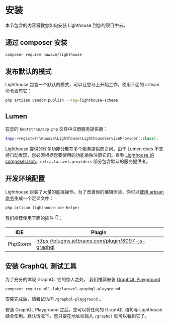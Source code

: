 # 安装

本节包含的内容将教您如何安装 Lighthouse 到您的项目中去。

## 通过 composer 安装

```bash
composer require nuwave/lighthouse
```

## 发布默认的模式

Lighthouse 包含一个默认的模式，可以让您马上开始工作。使用下面的 artisan 命令发布它：

```bash
php artisan vendor:publish --tag=lighthouse-schema
```

## Lumen

在您的 `bootstrap/app.php` 文件中注册服务提供商：

```php
$app->register(\Nuwave\Lighthouse\LighthouseServiceProvider::class);
```

Lighthouse 提供的许多功能分散在多个服务提供商之间。由于 Lumen does 不支持自动发现，您必须根据您要使用的功能单独注册它们。查看 [Lighthouse 的 composer.json](https://github.com/nuwave/lighthouse/blob/master/composer.json)，`extra.laravel.providers` 部分包含默认的服务提供者。

## 开发环境配置

Lighthouse 封装了大量的底层操作。为了改善你的编辑体验，你可以[使用 artisan 命令](../api-reference/commands.md#ide-helper)生成一个定义文件：

```bash
php artisan lighthouse:ide-helper
```

我们推荐使用下面的插件 👇：

| IDE      | Plugin                                               |
| -------- | ---------------------------------------------------- |
| PhpStorm | https://plugins.jetbrains.com/plugin/8097-js-graphql |

## 安装 GraphQL 测试工具

为了充分的体现 GraphQL 它的惊人之处， 我们推荐安装 [GraphQL Playground](https://github.com/mll-lab/laravel-graphql-playground)

```bash
composer require mll-lab/laravel-graphql-playground
```

安装完成后，请尝试访问 `/graphql-playground` 。

安装 GraphQL Playground 之后，您可以将任何的 GraphQL 语句与 Lighthouse 结合使用。默认情况下，您只要在地址栏输入 `/graphql` 就可以看到它了。
